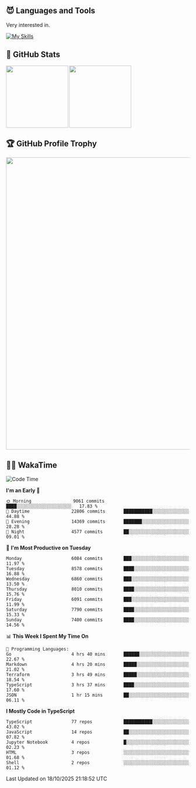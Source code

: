 <!-- # Hi there <img width="35" src="https://user-images.githubusercontent.com/50891407/148686885-0fefeb76-4cf6-473a-9e3e-889ce5513450.gif" /> I'm Yuta Ohira -->

<!-- ![alesion30](https://github.com/Alesion30/Alesion30/assets/50891407/5814fd76-9743-4cf8-89ff-b2be2fd49fb6) -->


<!--
[![Likes](https://badgen.org/img/zenn/alesion/likes?style=for-the-badge)](https://zenn.dev/alesion)
[![Followers](https://badgen.org/img/zenn/alesion/followers?style=for-the-badge)](https://zenn.dev/alesion)
[![Articles](https://badgen.org/img/zenn/alesion/articles?style=for-the-badge)](https://zenn.dev/alesion)
[![Books](https://badgen.org/img/zenn/alesion/books?style=for-the-badge)](https://zenn.dev/alesion?tab=books)
[![Scraps](https://badgen.org/img/zenn/alesion/scraps?style=for-the-badge)](https://zenn.dev/alesion?tab=scraps)

[![Contributions](https://badgen.org/img/qiita/alesion30/contributions?style=for-the-badge)](https://qiita.com/alesion30)
[![Followers](https://badgen.org/img/qiita/alesion30/followers?style=for-the-badge)](https://qiita.com/alesion30)
[![Articles](https://badgen.org/img/qiita/alesion30/articles?style=for-the-badge)](https://qiita.com/alesion30)
-->

<!-- <p align="left"> -->
  <!-- GitHub -->
<!--   <a href="https://github.com/alesion30/alesion30/">
    <img src="https://komarev.com/ghpvc/?username=alesion30" alt="alesion30" />
  </a>
  <a href="https://github.com/alesion30">
    <img height="20" src="https://img.shields.io/github/followers/alesion30?label=follow&logo=github&style=flat" />
  </a> -->
  <!-- Zenn -->
<!--   <a href="https://zenn.dev/alesion">
    <img src="https://zenn.badge.nikaera.com/s/alesion/likes?style=flat" alt="alesion likes" />
  </a>
  <a href="https://zenn.dev/alesion/articles">
    <img src="https://zenn.badge.nikaera.com/s/alesion/articles?style=flat" alt="alesion articles" />
  </a>
  <a href="https://zenn.dev/alesion/followers">
    <img src="https://zenn.badge.nikaera.com/s/alesion/followers?style=flat" alt="alesion followers" />
  </a>
  <a href="https://zenn.dev/alesion/books">
    <img src="https://zenn.badge.nikaera.com/s/alesion/books?style=flat" alt="alesion books" />
  </a>
  <a href="https://zenn.dev/alesion/scraps">
    <img src="https://zenn.badge.nikaera.com/s/alesion/scraps?style=flat" alt="alesion scraps" />
  </a> -->
  <!-- qiita -->
<!--   <a href="http://qiita.com/Alesion30">
    <img height="20" src="https://qiita-badge.apiapi.app/s/Alesion30/posts.svg" />
  </a>
    <img height="20" src="https://qiita-badge.apiapi.app/s/Alesion30/contributions.svg" />
  </a> -->
<!-- </p> -->

## 😈 Languages and Tools

Very interested in.

[![My Skills](https://skillicons.dev/icons?i=react,nextjs,typescript,flutter,firebase)](https://skillicons.dev)

<!-- I can handle a few others. -->

<!-- [![My Skills](https://skillicons.dev/icons?i=javascript,vue,nuxt,redux,electron,express,nodejs,deno,dart,python,flask,php,laravel,wordpress,go,rust,html,css,sass,tailwind,bootstrap,webpack,supabase,aws,dynamodb,mysql,figma,xd,vscode,latex)](https://skillicons.dev) -->

## 💎 GitHub Stats

<div>
  <img height="170" align="left" src="https://github-readme-stats.vercel.app/api?username=Alesion30&count_private=true&show_icons=true&title_color=81A1C1&text_color=ECEFF4&bg_color=2E3440&icon_color=D8DEE9&border_radius=10" />
  <img height="170" src="https://github-readme-stats.vercel.app/api/top-langs/?username=Alesion30&langs_count=8&layout=compact&title_color=81A1C1&text_color=ECEFF4&bg_color=2E3440&icon_color=D8DEE9&border_radius=10" />
</div>


## 🏆 GitHub Profile Trophy

<img width="800" src="https://github-profile-trophy.vercel.app/?username=Alesion30&theme=nord&no-frame=true"/>


## 🧑‍💻 WakaTime

<!--START_SECTION:waka-->
![Code Time](http://img.shields.io/badge/Code%20Time-5%2C111%20hrs%2059%20mins-blue)

**I'm an Early 🐤** 

```text
🌞 Morning                9061 commits        ████░░░░░░░░░░░░░░░░░░░░░   17.83 % 
🌆 Daytime                22806 commits       ███████████░░░░░░░░░░░░░░   44.88 % 
🌃 Evening                14369 commits       ███████░░░░░░░░░░░░░░░░░░   28.28 % 
🌙 Night                  4577 commits        ██░░░░░░░░░░░░░░░░░░░░░░░   09.01 % 
```
📅 **I'm Most Productive on Tuesday** 

```text
Monday                   6084 commits        ███░░░░░░░░░░░░░░░░░░░░░░   11.97 % 
Tuesday                  8578 commits        ████░░░░░░░░░░░░░░░░░░░░░   16.88 % 
Wednesday                6860 commits        ███░░░░░░░░░░░░░░░░░░░░░░   13.50 % 
Thursday                 8010 commits        ████░░░░░░░░░░░░░░░░░░░░░   15.76 % 
Friday                   6091 commits        ███░░░░░░░░░░░░░░░░░░░░░░   11.99 % 
Saturday                 7790 commits        ████░░░░░░░░░░░░░░░░░░░░░   15.33 % 
Sunday                   7400 commits        ████░░░░░░░░░░░░░░░░░░░░░   14.56 % 
```


📊 **This Week I Spent My Time On** 

```text
💬 Programming Languages: 
Go                       4 hrs 40 mins       ██████░░░░░░░░░░░░░░░░░░░   22.67 % 
Markdown                 4 hrs 20 mins       █████░░░░░░░░░░░░░░░░░░░░   21.02 % 
Terraform                3 hrs 49 mins       █████░░░░░░░░░░░░░░░░░░░░   18.54 % 
TypeScript               3 hrs 37 mins       ████░░░░░░░░░░░░░░░░░░░░░   17.60 % 
JSON                     1 hr 15 mins        ██░░░░░░░░░░░░░░░░░░░░░░░   06.11 % 
```

**I Mostly Code in TypeScript** 

```text
TypeScript               77 repos            ███████████░░░░░░░░░░░░░░   43.02 % 
JavaScript               14 repos            ██░░░░░░░░░░░░░░░░░░░░░░░   07.82 % 
Jupyter Notebook         4 repos             █░░░░░░░░░░░░░░░░░░░░░░░░   02.23 % 
HTML                     3 repos             ░░░░░░░░░░░░░░░░░░░░░░░░░   01.68 % 
Shell                    2 repos             ░░░░░░░░░░░░░░░░░░░░░░░░░   01.12 % 
```




 Last Updated on 18/10/2025 21:18:52 UTC
<!--END_SECTION:waka-->
